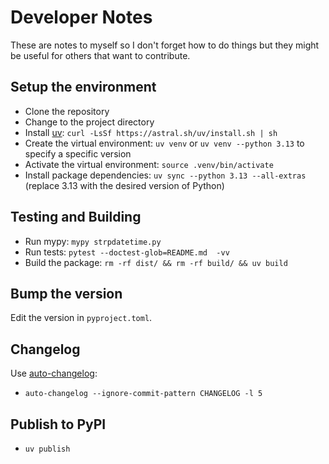 # Developer Notes

These are notes to myself so I don't forget how to do things but they might be useful for others that want to contribute.

## Setup the environment

- Clone the repository
- Change to the project directory
- Install [uv](https://github.com/astral-sh/uv): `curl -LsSf https://astral.sh/uv/install.sh | sh`
- Create the virtual environment: `uv venv` or `uv venv --python 3.13` to specify a specific version
- Activate the virtual environment: `source .venv/bin/activate`
- Install package dependencies: `uv sync --python 3.13 --all-extras` (replace 3.13 with the desired version of Python)

## Testing and Building

- Run mypy: `mypy strpdatetime.py`
- Run tests: `pytest --doctest-glob=README.md  -vv`
- Build the package: `rm -rf dist/ && rm -rf build/ && uv build`

## Bump the version

Edit the version in `pyproject.toml`.

## Changelog

Use [auto-changelog](https://github.com/cookpete/auto-changelog):

- `auto-changelog --ignore-commit-pattern CHANGELOG -l 5`

## Publish to PyPI

- `uv publish`

